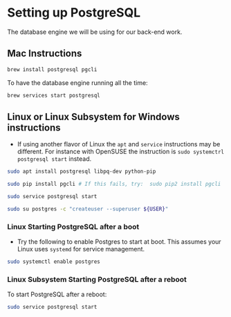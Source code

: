 # Setting up PostgreSQL

The database engine we will be using for our back-end work.

## Mac Instructions

```sh
brew install postgresql pgcli
```

To have the database engine running all the time:

```sh
brew services start postgresql
```

## Linux or Linux Subsystem for Windows instructions

- If using another flavor of Linux the `apt` and `service` instructions may be different. For instance with OpenSUSE the instruction is `sudo systemctrl postgresql start` instead.

```sh
sudo apt install postgresql libpq-dev python-pip

sudo pip install pgcli # If this fails, try:  sudo pip2 install pgcli

sudo service postgresql start

sudo su postgres -c "createuser --superuser ${USER}"
```

### Linux Starting PostgreSQL after a boot

- Try the following to enable Postgres to start at boot. This assumes your Linux uses `systemd` for service management.

```sh
sudo systemctl enable postgres
```

### Linux Subsystem Starting PostgreSQL after a reboot

To start PostgreSQL after a reboot:

```sh
sudo service postgresql start
```
